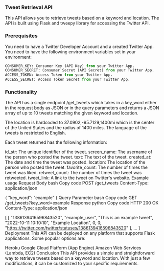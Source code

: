 ### Tweet Retrieval API
This API allows you to retrieve tweets based on a keyword and location. The API is built using Flask and tweepy library for accessing the Twitter API.

### Prerequisites
You need to have a Twitter Developer Account and a created Twitter App.
You need to have the following environment variables set in your environment:

```python
CONSUMER_KEY: Consumer Key (API Key) from your Twitter App.
CONSUMER_SECRET: Consumer Secret (API Secret) from your Twitter App.
ACCESS_TOKEN: Access Token from your Twitter App.
ACCESS_SECRET: Access Token Secret from your Twitter App.
```

### Functionality
The API has a single endpoint /get_tweets which takes in a key_word either in the request body as JSON or in the query parameters and returns a JSON array of up to 10 tweets matching the given keyword and location.

The location is hardcoded to 37.0902,-95.7129,1400mi which is the center of the United States and the radius of 1400 miles. The language of the tweets is restricted to English.

Each tweet returned has the following information:

id_str: The unique identifier of the tweet.
screen_name: The username of the person who posted the tweet.
text: The text of the tweet.
created_at: The date and time the tweet was posted.
location: The location of the person who posted the tweet.
favorite_count: The number of times the tweet was liked.
retweet_count: The number of times the tweet was retweeted.
tweet_link: A link to the tweet on Twitter's website.
Example usage
Request Body
bash
Copy code
POST /get_tweets
Content-Type: application/json

{
    "key_word": "example"
}
Query Parameter
bash
Copy code
GET /get_tweets?key_word=example
Response
python
Copy code
HTTP 200 OK
Content-Type: application/json

[
    [
        "1386139416596843520",
        "example_user",
        "This is an example tweet",
        "2022-10-11 10:10:10",
        "Example Location",
        0,
        0,
        "https://twitter.com/twitter/statuses/1386139416596843520"
    ],
    ...
]
Deployment
This API can be deployed on any platform that supports Flask applications. Some popular options are:

Heroku
Google Cloud Platform (App Engine)
Amazon Web Services (Lambda, EC2)
Conclusion
This API provides a simple and straightforward way to retrieve tweets based on a keyword and location. With just a few modifications, it can be customized to your specific requirements.

